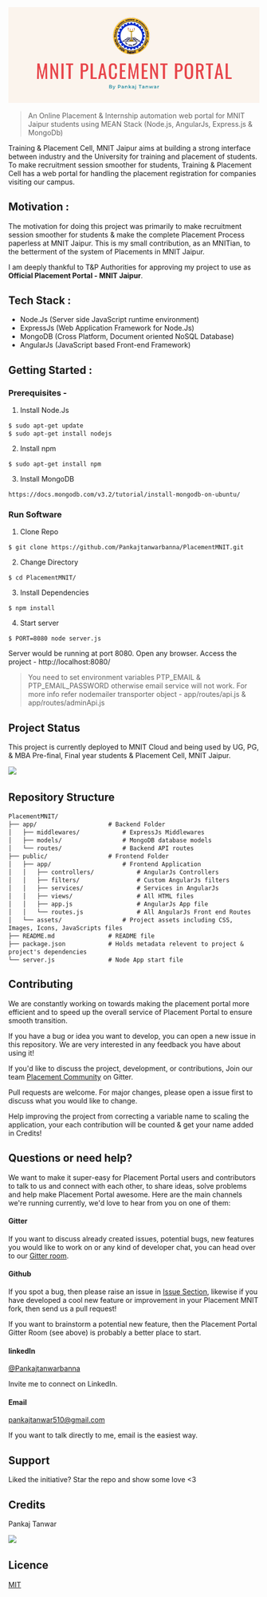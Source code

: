  ![MNIT_Placement_Portal](./public/assets/images/github-mnit-placement-portal.png)
> An Online Placement & Internship automation web portal for MNIT Jaipur students using MEAN Stack (Node.js, AngularJs, Express.js & MongoDb)

Training & Placement Cell, MNIT Jaipur aims at building a strong interface between industry and the University for training and placement of students. To make recruitment session smoother for students, Training & Placement Cell has a web portal for handling the placement registration for companies visiting our campus.

## Motivation :
The motivation for doing this project was primarily to make recruitment session smoother for students & make the complete Placement Process paperless at MNIT Jaipur. This is my small contribution, as an MNITian, to the betterment of the system of Placements in MNIT Jaipur.

I am deeply thankful to T&P Authorities for approving my project to use as **Official Placement Portal - MNIT Jaipur**.

## Tech Stack :
* Node.Js (Server side JavaScript runtime environment)
* ExpressJs (Web Application Framework for Node.Js)
* MongoDB (Cross Platform, Document oriented NoSQL Database)
* AngularJs (JavaScript based Front-end Framework)

## Getting Started :

### Prerequisites -

1. Install Node.Js
```
$ sudo apt-get update
$ sudo apt-get install nodejs
```
2. Install npm
```
$ sudo apt-get install npm
```
3. Install MongoDB
```
https://docs.mongodb.com/v3.2/tutorial/install-mongodb-on-ubuntu/
```
### Run Software

1. Clone Repo
```
$ git clone https://github.com/Pankajtanwarbanna/PlacementMNIT.git
```
2. Change Directory
```
$ cd PlacementMNIT/
```
3. Install Dependencies 
```
$ npm install
```
4. Start server
```
$ PORT=8080 node server.js
```

Server would be running at port 8080. Open any browser. Access the project - http://localhost:8080/

> You need to set environment variables PTP_EMAIL & PTP_EMAIL_PASSWORD otherwise email service will not work. For more info refer nodemailer transporter object - app/routes/api.js & app/routes/adminApi.js

## Project Status

This project is currently deployed to MNIT Cloud and being used by UG, PG, & MBA Pre-final, Final year students & Placement Cell, MNIT Jaipur.

<a href='http://placements.mnit.ac.in' target='_blank'>
    <img src="https://img.shields.io/badge/Project%20Status-Live-green"></a>
</a>

## Repository Structure 
   
    PlacementMNIT/
    ├── app/                    # Backend Folder
    │   ├── middlewares/            # ExpressJs Middlewares
    │   ├── models/                 # MongoDB database models
    │   └── routes/                 # Backend API routes
    ├── public/                 # Frontend Folder
    │   ├── app/                    # Frontend Application
    │   │   ├── controllers/            # AngularJs Controllers
    │   │   ├── filters/                # Custom AngularJs filters
    │   │   ├── services/               # Services in AngularJs
    │   │   ├── views/                  # All HTML files
    │   │   ├── app.js                  # AngularJs App file
    │   │   └── routes.js               # All AngularJs Front end Routes 
    │   └── assets/                 # Project assets including CSS, Images, Icons, JavaScripts files
    ├── README.md               # README file
    ├── package.json            # Holds metadata relevent to project & project's dependencies 
    └── server.js               # Node App start file


## Contributing
We are constantly working on towards making the placement portal more efficient and to speed up the overall service of Placement Portal to ensure smooth transition.

If you have a bug or idea you want to develop, you can open a new issue in this repository. We are very interested in any feedback you have about using it!

If you'd like to discuss the project, development, or contributions, Join our team [Placement Community](https://gitter.im/PlacementMNIT/community) on Gitter.

Pull requests are welcome. For major changes, please open a issue first to discuss what you would like to change.

Help improving the project from correcting a variable name to scaling the application, your each contribution will be counted & get your name added in Credits!

## Questions or need help?

We want to make it super-easy for Placement Portal users and contributors to talk to us and connect with each other, to share ideas, solve problems and help make Placement Portal awesome. Here are the main channels we're running currently, we'd love to hear from you on one of them:

#### Gitter
If you want to discuss already created issues, potential bugs, new features you would like to work on or any kind of developer chat, you can head over to our [Gitter room](https://gitter.im/PlacementMNIT/community).

#### Github
If you spot a bug, then please raise an issue in [Issue Section](https://github.com/Pankajtanwarbanna/PlacementMNIT/issues), likewise if you have developed a cool new feature or improvement in your Placement MNIT fork, then send us a pull request!

If you want to brainstorm a potential new feature, then the Placement Portal Gitter Room (see above) is probably a better place to start.

#### linkedIn 

[@Pankajtanwarbanna](https://www.linkedin.com/in/pankajtanwarbanna/)

Invite me to connect on LinkedIn.

#### Email 

[pankajtanwar510@gmail.com](mailto:pankajtanwar510@gmail.com)

If you want to talk directly to me, email is the easiest way.

## Support

Liked the initiative? Star the repo and show some love <3

## Credits
Pankaj Tanwar 

<a href="https://github.com/pankajtanwarbanna/PlacementMNIT/graphs/contributors">
  <img src="https://contributors-img.web.app/image?repo=pankajtanwarbanna/PlacementMNIT" />
</a>

## Licence
[MIT](https://choosealicense.com/licenses/mit/) 
